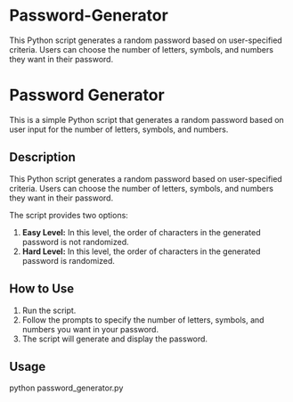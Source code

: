 # Password-Generator
This Python script generates a random password based on user-specified criteria. Users can choose the number of letters, symbols, and numbers they want in their password.
# Password Generator

This is a simple Python script that generates a random password based on user input for the number of letters, symbols, and numbers.

## Description

This Python script generates a random password based on user-specified criteria. Users can choose the number of letters, symbols, and numbers they want in their password.

The script provides two options:

1. **Easy Level:** In this level, the order of characters in the generated password is not randomized.
2. **Hard Level:** In this level, the order of characters in the generated password is randomized.

## How to Use

1. Run the script.
2. Follow the prompts to specify the number of letters, symbols, and numbers you want in your password.
3. The script will generate and display the password.

## Usage

python password_generator.py
